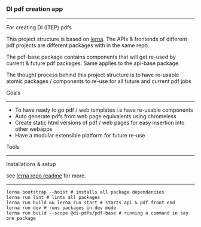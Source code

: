 ### DI pdf creation app

_____________________________

For creating DI (ITEP) pdfs

This project structure is based on [lerna](https://github.com/lerna/lerna). The APIs & frontends of different pdf projects are different packages with in the same repo.

The pdf-base package contains components that will get re-used by current & future pdf packages. Same applies to the api-base package.

The thought process behind this project structure is to have re-usable atomic packages / components to re-use for all future and current pdf jobs

Goals

___________________

- To have ready to go pdf / web templates i.e have re-usable components
- Auto generate pdfs from web page equivalents using chromeless
- Create static html versions of pdf / web pages for easy insertion into other webapps
- Have a modular extensible platform for future re-use

Tools

_________


Installations & setup

see [lerna repo readme](https://github.com/lerna/lerna) for more.

______________

```
lerna bootstrap --hoist # installs all package dependencies
lerna run lint # lints all packages
lerna run build && lerna run start # starts api & pdf front end
lerna run dev # runs packages in dev mode
lerna run build --scope @di-pdfs/pdf-base # running a command in say one package

```

